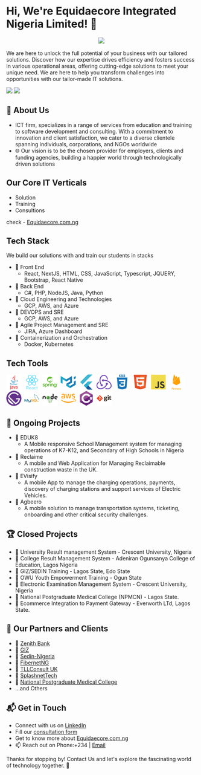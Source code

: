 # Hi, We're Equidaecore Integrated Nigeria Limited! 👋
<div id="header" align="center">
  <img src="https://equidaecore.com.ng/wp/wp-content/uploads/2023/03/equidaecore-logo.svg" width="150"/>
</div>

We are here to unlock the full potential of your business with our tailored solutions. Discover how our expertise drives efficiency and fosters success in various operational areas, offering cutting-edge solutions to meet your unique need. We are here to help you transform challenges into opportunities with our tailor-made IT solutions.

[//]: <> (https://github-readme-stats.vercel.app/api?username=equidaecore-codehub&theme=vue-dark&show_icons=true&hide_border=true&count_private=true)
![](https://github.com/equidaecore-codehub/github-stats/blob/master/generated/overview.svg)
![](https://github.com/equidaecore-codehub/github-stats/blob/master/generated/languages.svg)

## 🚀 About Us

- ICT firm, specializes in a range of services from education and training to software development and consulting. With a commitment to innovation and client satisfaction, we cater to a diverse clientele spanning individuals, corporations, and NGOs worldwide
- 🌐 Our vision is to be the chosen provider for employers, clients and funding agencies, building a happier world through technologically driven solutions

## Our Core IT Verticals 
- Solution 
- Training
- Consultions

check - [Equidaecore.com.ng](https://equidaecore.com.ng)

## Tech Stack
We build our solutions with and train our students in stacks 
- 🚀 Front End  
  - React, NextJS, HTML, CSS, JavaScript, Typescript, JQUERY, Bootstrap, React Native 
- 🚀 Back End  
  - C#, PHP, NodeJS, Java, Python
- 🚀 Cloud Engineering and Technologies  
  - GCP, AWS, and Azure
- 🚀 DEVOPS and SRE  
  - GCP, AWS, and Azure
- 🚀 Agile Project Management and SRE  
  - JIRA, Azure Dashboard
- 🚀 Containerization and Orchestration  
  - Docker, Kubernetes

## Tech Tools
<div>
  <img src="https://github.com/devicons/devicon/blob/master/icons/java/java-original-wordmark.svg" title="Java" alt="Java" width="40" height="40"/>&nbsp;
  <img src="https://github.com/devicons/devicon/blob/master/icons/react/react-original-wordmark.svg" title="React" alt="React" width="40" height="40"/>&nbsp;
  <img src="https://github.com/devicons/devicon/blob/master/icons/spring/spring-original-wordmark.svg" title="Spring" alt="Spring" width="40" height="40"/>&nbsp;
  <img src="https://github.com/devicons/devicon/blob/master/icons/materialui/materialui-original.svg" title="Material UI" alt="Material UI" width="40" height="40"/>&nbsp;
  <img src="https://github.com/devicons/devicon/blob/master/icons/flutter/flutter-original.svg" title="Flutter" alt="Flutter" width="40" height="40"/>&nbsp;
  <img src="https://github.com/devicons/devicon/blob/master/icons/redux/redux-original.svg" title="Redux" alt="Redux " width="40" height="40"/>&nbsp;
  <img src="https://github.com/devicons/devicon/blob/master/icons/css3/css3-plain-wordmark.svg"  title="CSS3" alt="CSS" width="40" height="40"/>&nbsp;
  <img src="https://github.com/devicons/devicon/blob/master/icons/html5/html5-original.svg" title="HTML5" alt="HTML" width="40" height="40"/>&nbsp;
  <img src="https://github.com/devicons/devicon/blob/master/icons/javascript/javascript-original.svg" title="JavaScript" alt="JavaScript" width="40" height="40"/>&nbsp;
  <img src="https://github.com/devicons/devicon/blob/master/icons/firebase/firebase-plain-wordmark.svg" title="Firebase" alt="Firebase" width="40" height="40"/>&nbsp;
  <img src="https://github.com/devicons/devicon/blob/master/icons/gatsby/gatsby-original.svg" title="Gatsby"  alt="Gatsby" width="40" height="40"/>&nbsp;
  <img src="https://github.com/devicons/devicon/blob/master/icons/mysql/mysql-original-wordmark.svg" title="MySQL"  alt="MySQL" width="40" height="40"/>&nbsp;
  <img src="https://github.com/devicons/devicon/blob/master/icons/nodejs/nodejs-original-wordmark.svg" title="NodeJS" alt="NodeJS" width="40" height="40"/>&nbsp;
  <img src="https://github.com/devicons/devicon/blob/master/icons/amazonwebservices/amazonwebservices-plain-wordmark.svg" title="AWS" alt="AWS" width="40" height="40"/>&nbsp;
  <img src="https://github.com/devicons/devicon/blob/master/icons/csharp/csharp-original.svg" title="AWS" alt="C#" width="40" height="40"/>&nbsp;
  <img src="https://github.com/devicons/devicon/blob/master/icons/git/git-original-wordmark.svg" title="Git" **alt="Git" width="40" height="40"/>
</div>

## 🌱 Ongoing Projects

- 🚀 EDUK8  
  - A Mobile responsive School Management system for managing operations of K7-K12, and Secondary of High Schools in Nigeria 
- 🚀 Reclaime  
  - A mobile and Web Application for Managing Reclaimable construction waste in the UK.
- 🚀 EVisify  
  - A mobile App to manage the charging operations, payments, discovery of charging stations and support services of Electric Vehicles.
- 🚀 Agbeero  
  - A mobile solution to manage transportation systems, ticketing, onboarding and other critical security challenges.

## 🏆 Closed Projects

- 🚀 University Result management System - Crescent University, Nigeria 
- 🚀 College Result Management System - Adeniran Ogunsanya College of Education, Lagos Nigeria 
- 🚀 GIZ/SEDIN Training - Lagos State, Edo State
- 🚀 OWU Youth Empowerment Training - Ogun State
- 🚀 Electronic Examination Management System - Crescent University, Nigeria 
- 🚀 National Postgraduate Medical College (NPMCN) - Lagos State. 
- 🚀 Ecommerce Integration to Payment Gateway - Everworth LTd, Lagos State. 


 ## 👯 Our Partners and Clients

- 🌟 [Zenith Bank](https://www.zenithbank.com/)
- 🌟 [GIZ](https://www.giz.de/en/worldwide/1902.html)
- 🌟 [Sedin-Nigeria](https://sedin-nigeria.net/)
- 🌟 [FibernetNG](https://fibernet.ng/)
- 🌟 [TLLConsult UK](https://www.tllconsult.co.uk/)
- 🌟 [SplashnetTech](https://splashnetech.com/)
- 🌟 [National Postgraduate Medical College](https://npmcn.edu.ng/)
- ...and Others


## 📬 Get in Touch

- Connect with us on [LinkedIn](https://www.linkedin.com/company/equidaecore/)
- Fill our [consultation form](https://equidaecore.com.ng/wp/contact/)
- Get to know more about [Equidaecore.com.ng](https://equidaecore.com.ng)
- 📫 Reach out on Phone:+234  | [Email](info@equidaecore.com.ng)

Thanks for stopping by! Contact Us and let's explore the fascinating world of technology together. 🚀
